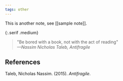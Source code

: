 ```yaml
---
tags: other
---
```


This is another note, see [[sample note]].

{:.serif .medium}
> "Be bored with a book, not with the act of reading"<br/>
> <cite>—Nassim Nicholas Taleb, Antifragile</cite>

## References

Taleb, Nicholas Nassim. (2015). _Antifragile_.
